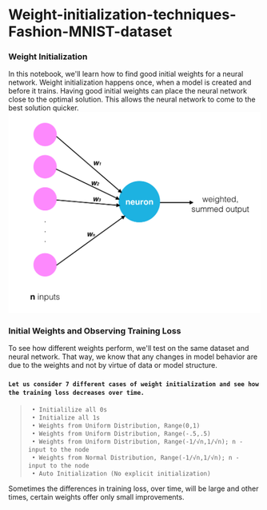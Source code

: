 # Weight-initialization-techniques-Fashion-MNIST-dataset

### Weight Initialization
In this notebook, we'll learn how to find good initial weights for a neural network. Weight initialization happens once, when a model is created and before it trains. Having good initial weights can place the neural network close to the optimal solution. This allows the neural network to come to the best solution quicker.
![alt text](https://github.com/Yogesh-S/23-Comparing-Weight-initialization-techniques/blob/main/neuron_weights.png?raw=true)
### Initial Weights and Observing Training Loss

To see how different weights perform, we'll test on the same dataset and neural network. That way, we know that any changes in model behavior are due to the weights and not by virtue of data or model structure.

#### `Let us consider 7 different cases of weight initialization and see how the training loss decreases over time.`
>``` 
>  • Initialilize all 0s
>  • Initialize all 1s
>  • Weights from Uniform Distribution, Range(0,1)
>  • Weights from Uniform Distribution, Range(-.5,.5)
>  • Weights from Uniform Distribution, Range(-1/√n,1/√n); n - input to the node
>  • Weights from Normal Distribution, Range(-1/√n,1/√n); n - input to the node
>  • Auto Initialization (No explicit initialization)


Sometimes the differences in training loss, over time, will be large and other times, certain weights offer only small improvements.
